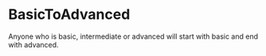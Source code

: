 # BasicToAdvanced
Anyone who is basic, intermediate or advanced will start with basic and end with advanced.

